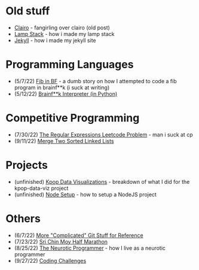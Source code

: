# Old stuff
- [Clairo](/posts/clairo.md) - fangirling over clairo (old post)
- [Lamp Stack](/posts/lamp_stack.md) - how i made my lamp stack
- [Jekyll](/posts/jekyll.md) - how i made my jekyll site

# Programming Languages

- (5/7/22) [Fib in BF](/posts/fib_in_bf.md) - a dumb story on how I attempted to code a fib program in brainf**k (i suck at writing)
- (5/12/22) [Brainf**k Interpreter (in Python)](/posts/bf_interpreter_in_python.md)

# Competitive Programming

- (7/30/22) [The Regular Expressions Leetcode Problem](/posts/reg-ex.md) - man i suck at cp
- (9/11/22) [Merge Two Sorted Linked Lists](/posts/merge_two_sorted_list.md)

# Projects
- (unfinished) [Kpop Data Visualizations](/posts/kpop-data-viz.md) - breakdown of what I did for the kpop-data-viz project
- (unfinished) [Node Setup](/posts/node-setup.md) - how to setup a NodeJS project
# Others

- (6/7/22) [More "Complicated" Git Stuff for Reference](/posts/git_stuff.md)
- (7/23/22) [Sri Chin Moy Half Marathon](/posts/half-marathon.md)
- (8/25/22) [The Neurotic Programmer](/posts/the-neurotic-programmer.md) - how I live as a neurotic programmer
- (9/27/22) [Coding Challenges](/posts/coding-challenge.md)